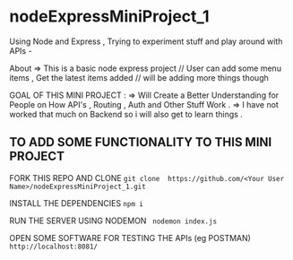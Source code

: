 # nodeExpressMiniProject_1
Using Node and Express , Trying to experiment stuff and play around with APIs  -

About => This is a basic node express project 
// User can add some menu items , Get the latest items added 
// will be adding more things though 

GOAL OF THIS MINI PROJECT :
=> Will Create a Better Understanding for People on How API's , Routing , Auth and Other Stuff Work . 
=> I have not worked that much on Backend so i will also get to learn things .
 

## TO ADD SOME FUNCTIONALITY TO THIS MINI PROJECT 
FORK THIS REPO AND CLONE 
` git clone  https://github.com/<Your User Name>/nodeExpressMiniProject_1.git ` 

INSTALL THE DEPENDENCIES 
` npm i `

RUN THE SERVER USING NODEMON
` nodemon index.js` 

OPEN SOME SOFTWARE FOR TESTING THE APIs (eg POSTMAN)
`http://localhost:8081/` 

